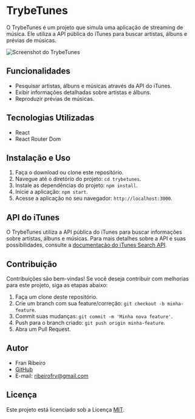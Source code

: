 # TrybeTunes

O TrybeTunes é um projeto que simula uma aplicação de streaming de música. Ele utiliza a API pública do iTunes para buscar artistas, álbuns e prévias de músicas. 

![Screenshot do TrybeTunes](screenshot.png)

## Funcionalidades

- Pesquisar artistas, álbuns e músicas através da API do iTunes.
- Exibir informações detalhadas sobre artistas e álbuns.
- Reproduzir prévias de músicas.

## Tecnologias Utilizadas

- React
- React Router Dom

## Instalação e Uso

1. Faça o download ou clone este repositório.
2. Navegue até o diretório do projeto: `cd trybetunes`.
3. Instale as dependências do projeto: `npm install`.
4. Inicie a aplicação: `npm start`.
5. Acesse a aplicação no seu navegador: `http://localhost:3000`.

## API do iTunes

O TrybeTunes utiliza a API pública do iTunes para buscar informações sobre artistas, álbuns e músicas. Para mais detalhes sobre a API e suas possibilidades, consulte a [documentação do iTunes Search API](https://developer.apple.com/library/archive/documentation/AudioVideo/Conceptual/iTuneSearchAPI/index.html#//apple_ref/doc/uid/TP40017632-CH3-SW1).

## Contribuição

Contribuições são bem-vindas! Se você deseja contribuir com melhorias para este projeto, siga as etapas abaixo:

1. Faça um clone deste repositório.
2. Crie um branch com sua feature/correção: `git checkout -b minha-feature`.
3. Commit suas mudanças: `git commit -m 'Minha nova feature'`.
4. Push para o branch criado: `git push origin minha-feature`.
5. Abra um Pull Request.

## Autor

- Fran Ribeiro
- [GitHub](https://github.com/ribeirofrv)
- E-mail: ribeirofrv@gmail.com

## Licença

Este projeto está licenciado sob a Licença [MIT](https://opensource.org/licenses/MIT).
